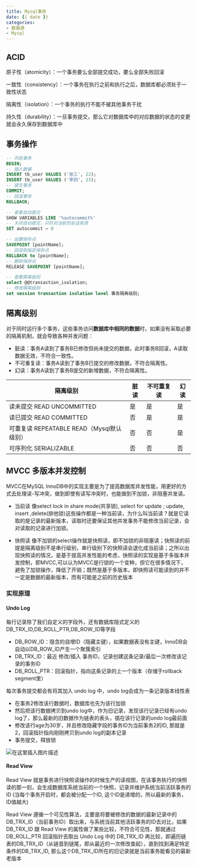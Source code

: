 ```yaml
---
title: Mysql事务
date: {{ date }}
categories:
- 数据源
- Mysql
---
```


## ACID

原子性（atomicity）：一个事务要么全部提交成功，要么全部失败回滚

一致性（consistency）：一个事务在执行之前和执行之后，数据库都必须处于一致性状态

隔离性（isolation）：一个事务的执行不能不被其他事务干扰

持久性（durability）：一旦事务提交，那么它对数据库中的对应数据的状态的变更就会永久保存到数据库中

## 事务操作

```sql
-- 开启事务
BEGIN;
-- 插入数据
INSERT tb_user VALUES ('张三', 22);
INSERT tb_user VALUES ('李四', 23);
-- 提交事务
COMMIT;
-- 回滚事务
ROLLBACK;

-- 查看自动提交
SHOW VARIABLES LIKE '%autocommit%'
-- 关闭自动提交，只针对当前的会话有效
SET autocommit = 0

-- 设置保存点
SAVEPOINT [pointName];
-- 回滚到指定保存点
ROLLBACK to [pointName];
-- 删除保存点
RELEASE SAVEPOINT [pointName];

-- 查看隔离级别
select @@transaction_isolation;
-- 修改隔离级别
set session transaction isolation level 事务隔离级别;
```
## 隔离级别

对于同时运行多个事务，这些事务访问**数据库中相同的数据**时，如果没有采取必要的隔离机制，就会导致各种并发问题：
- 脏读：事务A读到了事务B已修改但尚未提交的数据，此时事务B回滚，A读取数据无效，不符合一致性。
- 不可重复读：事务A读到了事务B已提交的修改数据，不符合隔离性。
- 幻读：事务A读到了事务B提交的新增数据，不符合隔离性。

| 隔离级别                                  | 脏读 | 不可重复读 | 幻读 |
| ----------------------------------------- | ---- | ---------- | ---- |
| 读未提交 READ UNCOMMITTED                 | 是   | 是         | 是   |
| 读已提交 READ COMMITTED                   | 否   | 是         | 是   |
| 可重复读 REPEATABLE READ（Mysql默认级别） | 否   | 否         | 是   |
| 可序列化 SERIALIZABLE                     | 否   | 否         | 否   |

## MVCC 多版本并发控制

MVCC在MySQL InnoDB中的实现主要是为了提高数据库并发性能，用更好的方式去处理读-写冲突，做到即使有读写冲突时，也能做到不加锁，非阻塞并发读。

- 当前读
  像select lock in share mode(共享锁), select for update ; update, insert ,delete(排他锁)这些操作都是一种当前读，为什么叫当前读？就是它读取的是记录的最新版本，读取时还要保证其他并发事务不能修改当前记录，会对读取的记录进行加锁。

- 快照读
  像不加锁的select操作就是快照读，即不加锁的非阻塞读；快照读的前提是隔离级别不是串行级别，串行级别下的快照读会退化成当前读；之所以出现快照读的情况，是基于提高并发性能的考虑，快照读的实现是基于多版本并发控制，即MVCC,可以认为MVCC是行锁的一个变种，但它在很多情况下，避免了加锁操作，降低了开销；既然是基于多版本，即快照读可能读到的并不一定是数据的最新版本，而有可能是之前的历史版本

### 实现原理

#### Undo Log

每行记录除了我们自定义的字段外，还有数据库隐式定义的DB_TRX_ID,DB_ROLL_PTR,DB_ROW_ID等字段

- DB_ROW_ID：隐含的自增ID（隐藏主键），如果数据表没有主键，InnoDB会自动以DB_ROW_ID产生一个聚簇索引
- DB_TRX_ID：最近 修改/插入 事务ID，记录创建这条记录/最后一次修改该记录的事务ID
- DB_ROLL_PTR：回滚指针，指向这条记录的上一个版本（存储于rollback segment里）

每次事务提交都会有将其加入 undo log 中，undo log会成为一条记录版本线性表

- 在事务2修改该行数据时，数据库也先为该行加锁
- 然后把该行数据拷贝到undo log中，作为旧记录，发现该行记录已经有undo log了，那么最新的旧数据作为链表的表头，插在该行记录的undo log最前面
- 修改该行age为30岁，并且修改隐藏字段的事务ID为当前事务2的ID, 那就是2，回滚指针指向刚刚拷贝到undo log的副本记录
- 事务提交，释放锁

![在这里插入图片描述](https://img-blog.csdnimg.cn/20210125144344982.png?x-oss-process=image/watermark,type_ZmFuZ3poZW5naGVpdGk,shadow_10,text_aHR0cHM6Ly9ibG9nLmNzZG4ubmV0L3dlaXhpbl80MjEwMzAyNg==,size_16,color_FFFFFF,t_70)

#### Read View

Read View 就是事务进行快照读操作的时候生产的读视图，在该事务执行的快照读的那一刻，会生成数据库系统当前的一个快照，记录并维护系统当前活跃事务的ID (当每个事务开启时，都会被分配一个ID, 这个ID是递增的，所以最新的事务，ID值越大)

Read View 遵循一个可见性算法，主要是将要被修改的数据的最新记录中的DB_TRX_ID（当前事务ID）取出来，与系统当前其他活跃事务的ID去对比，如果 DB_TRX_ID 跟 Read View 的属性做了某些比较，不符合可见性，那就通过 DB_ROLL_PTR 回滚指针去取出 Undo Log 中的 DB_TRX_ID 再比较，即遍历链表的DB_TRX_ID（从链首到链尾，即从最近的一次修改查起），直到找到满足特定条件的DB_TRX_ID, 那么这个DB_TRX_ID所在的旧记录就是当前事务能看见的最新老版本